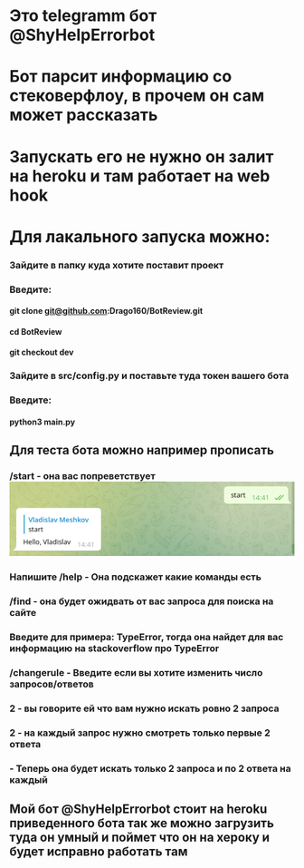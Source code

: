 # Это telegramm бот @ShyHelpErrorbot 

# Бот парсит информацию со стековерфлоу, в прочем он сам может рассказать   

# Запускать его не нужно он залит на heroku и там работает на web hook   
# Для лакального запуска можно:   
### Зайдите в папку куда хотите поставит проект   
### Введите:   
#### git clone git@github.com:Drago160/BotReview.git   
#### cd BotReview
#### git checkout dev
### Зайдите в src/config.py и поставьте туда токен вашего бота    
### Введите:   
#### python3 main.py   

## Для теста бота можно например прописать   
### /start - она вас попреветствует ![Image alt](https://github.com/Drago160/tmprepos/blob/main/start.png)  
### Напишите /help - Она подскажет какие команды есть   
### /find - она будет ожидвать от вас запроса для поиска на сайте   
### Введите для примера: TypeError, тогда она найдет для вас информацию на stackoverflow про TypeError   
### /changerule - Введите если вы хотите изменить число запросов/ответов    
### 2 - вы говорите ей что вам нужно искать ровно 2 запроса   
### 2 - на каждый запрос нужно смотреть только первые 2 ответа   
### - Теперь она будет искать только 2 запроса и по 2 ответа на каждый   

## Мой бот @ShyHelpErrorbot стоит на heroku приведенного бота так же можно загрузить туда он умный и поймет что он на хероку и будет исправно работать там    

